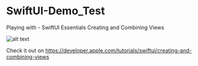 # SwiftUI-Demo_Test
Playing with - SwiftUI Essentials Creating and Combining Views

![alt text](https://github.com/JDEHPage/SwiftUI-Demo_Test/blob/main/Screenshot.jpg?raw=true)

Check it out on https://developer.apple.com/tutorials/swiftui/creating-and-combining-views

